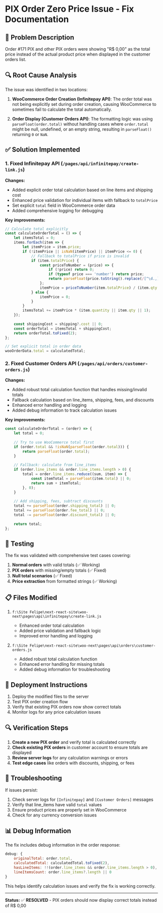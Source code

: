 # PIX Order Zero Price Issue - Fix Documentation

## 🐛 Problem Description
Order #171 PIX and other PIX orders were showing "R$ 0,00" as the total price instead of the actual product price when displayed in the customer orders list.

## 🔍 Root Cause Analysis
The issue was identified in two locations:

1. **WooCommerce Order Creation (Infinitepay API)**: The order total was not being explicitly set during order creation, causing WooCommerce to sometimes fail to calculate the total automatically.

2. **Order Display (Customer Orders API)**: The formatting logic was using `parseFloat(order.total)` without handling cases where `order.total` might be null, undefined, or an empty string, resulting in `parseFloat()` returning `0` or `NaN`.

## ✅ Solution Implemented

### 1. Fixed Infinitepay API (`/pages/api/infinitepay/create-link.js`)

**Changes:**
- Added explicit order total calculation based on line items and shipping cost
- Enhanced price validation for individual items with fallback to `totalPrice`
- Set explicit `total` field in WooCommerce order data
- Added comprehensive logging for debugging

**Key improvements:**
```javascript
// Calculate total explicitly
const calculateOrderTotal = () => {
    let itemsTotal = 0;
    items.forEach(item => {
        let itemPrice = item.price;
        if (!itemPrice || isNaN(itemPrice) || itemPrice <= 0) {
            // Fallback to totalPrice if price is invalid
            if (item.totalPrice) {
                const priceToNumber = (price) => {
                    if (!price) return 0;
                    if (typeof price === 'number') return price;
                    return parseFloat(price.toString().replace(/[^\d.,]/g, '').replace(',', '.')) || 0;
                };
                itemPrice = priceToNumber(item.totalPrice) / (item.qty || item.quantity || 1);
            } else {
                itemPrice = 0;
            }
        }
        itemsTotal += itemPrice * (item.quantity || item.qty || 1);
    });
    
    const shippingCost = shipping?.cost || 0;
    const orderTotal = itemsTotal + shippingCost;
    return orderTotal.toFixed(2);
};

// Set explicit total in order data
wooOrderData.total = calculatedTotal;
```

### 2. Fixed Customer Orders API (`/pages/api/orders/customer-orders.js`)

**Changes:**
- Added robust total calculation function that handles missing/invalid totals
- Fallback calculation based on line_items, shipping, fees, and discounts
- Enhanced error handling and logging
- Added debug information to track calculation issues

**Key improvements:**
```javascript
const calculateOrderTotal = (order) => {
    let total = 0;
    
    // Try to use WooCommerce total first
    if (order.total && !isNaN(parseFloat(order.total))) {
        return parseFloat(order.total);
    }
    
    // Fallback: calculate from line_items
    if (order.line_items && order.line_items.length > 0) {
        total = order.line_items.reduce((sum, item) => {
            const itemTotal = parseFloat(item.total) || 0;
            return sum + itemTotal;
        }, 0);
    }
    
    // Add shipping, fees, subtract discounts
    total += parseFloat(order.shipping_total) || 0;
    total += parseFloat(order.fee_total) || 0;
    total -= parseFloat(order.discount_total) || 0;
    
    return total;
};
```

## 🧪 Testing

The fix was validated with comprehensive test cases covering:

1. **Normal orders** with valid totals (✅ Working)
2. **PIX orders** with missing/empty totals (✅ Fixed)
3. **Null total scenarios** (✅ Fixed)
4. **Price extraction** from formatted strings (✅ Working)

## 📋 Files Modified

1. `f:\Site Felipe\next-react-site\woo-next\pages\api\infinitepay\create-link.js`
   - Enhanced order total calculation
   - Added price validation and fallback logic
   - Improved error handling and logging

2. `f:\Site Felipe\next-react-site\woo-next\pages\api\orders\customer-orders.js`
   - Added robust total calculation function
   - Enhanced error handling for missing totals
   - Added debug information for troubleshooting

## 🚀 Deployment Instructions

1. Deploy the modified files to the server
2. Test PIX order creation flow
3. Verify that existing PIX orders now show correct totals
4. Monitor logs for any price calculation issues

## 🔍 Verification Steps

1. **Create a new PIX order** and verify total is calculated correctly
2. **Check existing PIX orders** in customer account to ensure totals are displayed
3. **Review server logs** for any calculation warnings or errors
4. **Test edge cases** like orders with discounts, shipping, or fees

## 🐛 Troubleshooting

If issues persist:

1. Check server logs for `[Infinitepay]` and `[Customer Orders]` messages
2. Verify that line_items have valid `total` values
3. Ensure product prices are properly set in WooCommerce
4. Check for any currency conversion issues

## 📊 Debug Information

The fix includes debug information in the order response:

```javascript
debug: {
    originalTotal: order.total,
    calculatedTotal: calculatedTotal.toFixed(2),
    hasLineItems: !!(order.line_items && order.line_items.length > 0),
    lineItemsCount: order.line_items?.length || 0
}
```

This helps identify calculation issues and verify the fix is working correctly.

---

**Status:** ✅ **RESOLVED** - PIX orders should now display correct totals instead of R$ 0,00
